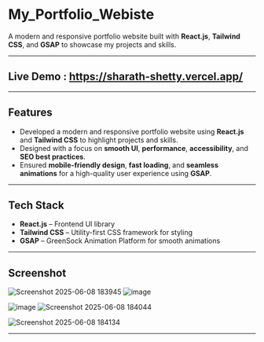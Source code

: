 # My_Portfolio_Webiste

A modern and responsive portfolio website built with **React.js**, **Tailwind CSS**, and **GSAP** to showcase my projects and skills.

---


## Live Demo : https://sharath-shetty.vercel.app/
---

## Features

- Developed a modern and responsive portfolio website using **React.js** and **Tailwind CSS** to highlight projects and skills.
- Designed with a focus on **smooth UI**, **performance**, **accessibility**, and **SEO best practices**.
- Ensured **mobile-friendly design**, **fast loading**, and **seamless animations** for a high-quality user experience using **GSAP**.

---

## Tech Stack

- **React.js** – Frontend UI library
- **Tailwind CSS** – Utility-first CSS framework for styling
- **GSAP** – GreenSock Animation Platform for smooth animations

---

## Screenshot 

![Screenshot 2025-06-08 183945](https://github.com/user-attachments/assets/406d4e0e-1914-4e85-9024-7729baac9db7)
![image](https://github.com/user-attachments/assets/441cf289-e133-4295-8156-ea8cd39d10aa)

![image](https://github.com/user-attachments/assets/a69049a7-9f7f-4c4c-a5b3-c7c6da816d1a)
![Screenshot 2025-06-08 184044](https://github.com/user-attachments/assets/452a37aa-d3b0-4786-9ee6-7051e044ab10)

![Screenshot 2025-06-08 184134](https://github.com/user-attachments/assets/71eabb68-6191-4b76-88b8-bb86b8e79e34)



---

